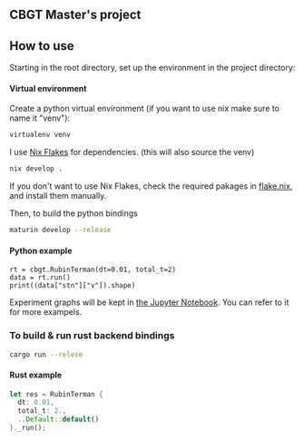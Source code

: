 ## CBGT Master's project

## How to use
Starting in the root directory, set up the environment in the project directory:

#### Virtual environment

Create a python virtual environment (if you want to use nix make sure to name it "venv"):
```sh
virtualenv venv
```

I use [Nix Flakes](https://nixos.wiki/wiki/Flakes) for dependencies. (this will also source the venv)
```sh
nix develop .
```
If you don't want to use Nix Flakes, check the required pakages in [flake.nix](/flake.nix), and install them manually.

Then, to build the python bindings
```sh
maturin develop --release
```

#### Python example
```python3
rt = cbgt.RubinTerman(dt=0.01, total_t=2)
data = rt.run()
print((data["stn"]["v"]).shape)
```
Experiment graphs will be kept in [the Jupyter Notebook](/experiment.ipynb). You can refer to it for more exampels.

### To build & run rust backend bindings
```sh
cargo run --relese
```

#### Rust example
```rust
let res = RubinTerman {
  dt: 0.01,
  total_t: 2.,
  ..Default::default()
}._run();
```
